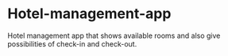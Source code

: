 # Hotel-management-app
Hotel management app that shows available rooms and also give possibilities of check-in and check-out.

